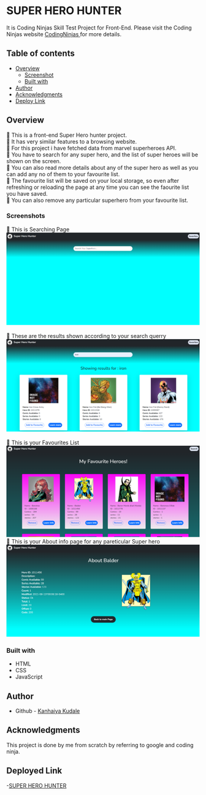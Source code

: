 # SUPER HERO HUNTER

It is  Coding Ninjas Skill Test Project for Front-End. Please visit the Coding Ninjas website [CodingNinjas ](https://www.codingninjas.com/) for more details.


## Table of contents

- [Overview](#overview)
  - [Screenshot](#screenshots)
  - [Built with](#built-with)
- [Author](#author)
- [Acknowledgments](#acknowledgments)
- [Deploy Link](#deployed-link)


## Overview

🔴 This is a front-end Super Hero hunter project.<br />
🔴 It has very similar features to a browsing website.<br />
🔴 For this project i have fetched data from marvel superheroes API.<br />
🔴 You have to search for any super hero, and the list of super heroes will be shown on the screen.<br />
🔴 You can also read more details about any of the super hero as well as you can add any no of them to your favourite list.<br />
🔴 The favourite list will be saved on your local storage, so even after refreshing or reloading the page at any time you can see the faourite list you have saved.<br/>
🔴 You can also remove any particular superhero from your favourite list.


### Screenshots
🔴 This is Searching Page<br />
![](images/s1.png)<br /><br />
🔴 These are the results shown according to your search querry<br />
![](images/s2.png)<br /><br />
🔴 This is your Favourites List<br />
![](images/s3.png)<br />
🔴 This is your About info page for any pareticular Super hero<br />
![](images/s4.png)<br />



### Built with

- HTML
- CSS
- JavaScript


## Author

- Github - [Kanhaiya Kudale](https://github.com/kanhaiya9977/Super_Hero_Hunter_app)


## Acknowledgments

This project is done by me from scratch by referring to google and coding ninja.


## Deployed Link
-[SUPER HERO HUNTER]()
